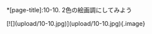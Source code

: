 *[page-title]:10-10. 2色の絵画調にしてみよう


<div markdown="1" class="sr-only">
</div>
<div markdown="1" class="photo-capture">
[![](upload/10-10.jpg)](upload/10-10.jpg){.image}
</div>